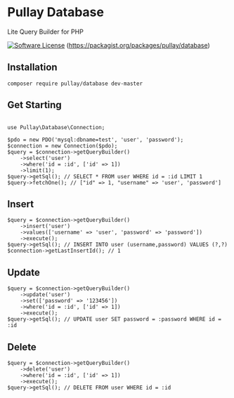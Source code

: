 Pullay Database
===============

Lite Query Builder for PHP

[![Software License](https://img.shields.io/badge/license-MIT-brightgreen.svg)](LICENSE)
(https://packagist.org/packages/pullay/database)

## Installation

```
composer require pullay/database dev-master
```

## Get Starting

```

use Pullay\Database\Connection;

$pdo = new PDO('mysql:dbname=test', 'user', 'password');
$connection = new Connection($pdo);
$query = $connection->getQueryBuilder()
    ->select('user')
    ->where('id = :id', ['id' => 1])
    ->limit(1);
$query->getSql(); // SELECT * FROM user WHERE id = :id LIMIT 1
$query->fetchOne(); // ["id" => 1, "username" => 'user', 'password']
```

## Insert

```
$query = $connection->getQueryBuilder()
    ->insert('user')
    ->values(['username' => 'user', 'password' => 'password'])
    ->execute();
$query->getSql(); // INSERT INTO user (username,password) VALUES (?,?)
$connection->getLastInsertId(); // 1
```

## Update

```
$query = $connection->getQueryBuilder()
    ->update('user')
    ->set(['password' => '123456'])
    ->where('id = :id', ['id' => 1])
    ->execute();
$query->getSql(); // UPDATE user SET password = :password WHERE id = :id
```

## Delete

```
$query = $connection->getQueryBuilder()
    ->delete('user')
    ->where('id = :id', ['id' => 1])
    ->execute();
$query->getSql(); // DELETE FROM user WHERE id = :id
```
